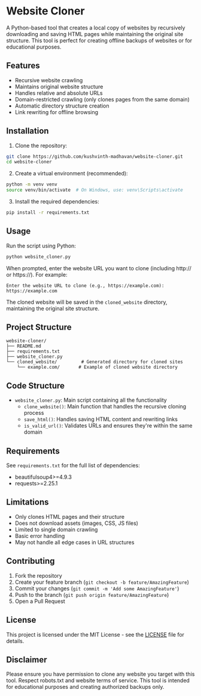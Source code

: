 # Website Cloner

A Python-based tool that creates a local copy of websites by recursively downloading and saving HTML pages while maintaining the original site structure. This tool is perfect for creating offline backups of websites or for educational purposes.

## Features

- Recursive website crawling
- Maintains original website structure
- Handles relative and absolute URLs
- Domain-restricted crawling (only clones pages from the same domain)
- Automatic directory structure creation
- Link rewriting for offline browsing

## Installation

1. Clone the repository:
```bash
git clone https://github.com/kushvinth-madhavan/website-cloner.git
cd website-cloner
```

2. Create a virtual environment (recommended):
```bash
python -m venv venv
source venv/bin/activate  # On Windows, use: venv\Scripts\activate
```

3. Install the required dependencies:
```bash
pip install -r requirements.txt
```

## Usage

Run the script using Python:

```bash
python website_cloner.py
```

When prompted, enter the website URL you want to clone (including http:// or https://). For example:
```
Enter the website URL to clone (e.g., https://example.com): https://example.com
```

The cloned website will be saved in the `cloned_website` directory, maintaining the original site structure.

## Project Structure

```
website-cloner/
├── README.md
├── requirements.txt
├── website_cloner.py
└── cloned_website/         # Generated directory for cloned sites
    └── example.com/       # Example of cloned website directory
```

## Code Structure

- `website_cloner.py`: Main script containing all the functionality
  - `clone_website()`: Main function that handles the recursive cloning process
  - `save_html()`: Handles saving HTML content and rewriting links
  - `is_valid_url()`: Validates URLs and ensures they're within the same domain

## Requirements

See `requirements.txt` for the full list of dependencies:
- beautifulsoup4>=4.9.3
- requests>=2.25.1

## Limitations

- Only clones HTML pages and their structure
- Does not download assets (images, CSS, JS files)
- Limited to single domain crawling
- Basic error handling
- May not handle all edge cases in URL structures

## Contributing

1. Fork the repository
2. Create your feature branch (`git checkout -b feature/AmazingFeature`)
3. Commit your changes (`git commit -m 'Add some AmazingFeature'`)
4. Push to the branch (`git push origin feature/AmazingFeature`)
5. Open a Pull Request

## License

This project is licensed under the MIT License - see the [LICENSE](LICENSE) file for details.

## Disclaimer

Please ensure you have permission to clone any website you target with this tool. Respect robots.txt and website terms of service. This tool is intended for educational purposes and creating authorized backups only.
